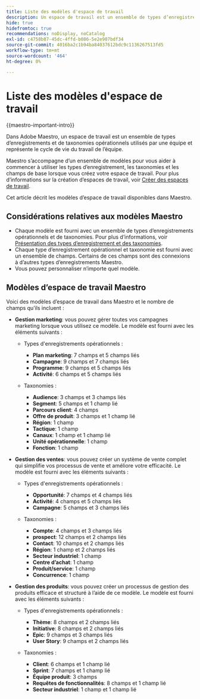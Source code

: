 ```yaml
---
title: Liste des modèles d'espace de travail
description: Un espace de travail est un ensemble de types d’enregistrements opérationnels et de taxonomies utilisés par une équipe et représente le cycle de vie du travail de l’équipe. Maestro s’accompagne d’un ensemble de modèles pour vous aider à commencer à utiliser les types d’enregistrement, les taxonomies et les champs de base lorsque vous créez votre espace de travail.
hide: true
hidefromtoc: true
recommendations: noDisplay, noCatalog
exl-id: c4758b87-45dc-4ffd-b086-5e2e907bdf34
source-git-commit: 4016ba2c1b94ba84037612bdc9c1136267513fd5
workflow-type: tm+mt
source-wordcount: '464'
ht-degree: 0%

---
```


<!--update the metadata with real information when making this available in TOC and in the left nav:
---
title: List of available workspace templates
description: You can use templates to create workspaces. This article provides a list of available workspace templates
hidefromtoc: yes
hide: yes
author: Alina
feature: Work Management
role: User
---

-->

# Liste des modèles d&#39;espace de travail

{{maestro-important-intro}}

Dans Adobe Maestro, un espace de travail est un ensemble de types d’enregistrements et de taxonomies opérationnels utilisés par une équipe et représente le cycle de vie du travail de l’équipe.

Maestro s’accompagne d’un ensemble de modèles pour vous aider à commencer à utiliser les types d’enregistrement, les taxonomies et les champs de base lorsque vous créez votre espace de travail. Pour plus d’informations sur la création d’espaces de travail, voir [Créer des espaces de travail](../architecture/create-workspaces.md).

Cet article décrit les modèles d’espace de travail disponibles dans Maestro.

## Considérations relatives aux modèles Maestro

* Chaque modèle est fourni avec un ensemble de types d’enregistrements opérationnels et de taxonomies. Pour plus d’informations, voir [Présentation des types d’enregistrement et des taxonomies](../architecture/overview-of-record-types-and-taxonomies.md).
* Chaque type d’enregistrement opérationnel et taxonomie est fourni avec un ensemble de champs. Certains de ces champs sont des connexions à d’autres types d’enregistrements Maestro.
* Vous pouvez personnaliser n’importe quel modèle.

<!-- I modeled this article by the "List of available Blueprints" and that articles does not have an Access area

## Access requirements

You must have the following: 

<table style="table-layout:auto">
 <col>
 </col>
 <col>
 </col>
 <tbody>
  <tr>
   <td role="rowheader"><p>Adobe Workfront plan*</p></td>
   <td>
<p>Any</p>
<!--the above is only for closed beta; when going to GA - activate the following plans:    
<p>Current plan: Prime and Ultimate</p>
<p>Legacy plan: Enterprise</p>->
   </td>
  </tr>
  <tr>
   <td role="rowheader"><p>Adobe Workfront license*</p></td>
   <td>
   <p>Any</p> 
  <p>For more information, see <a href="../../administration-and-setup/add-users/access-levels-and-object-permissions/wf-licenses.md" class="MCXref xref">Adobe Workfront licenses overview</a>.</p> </td>
  </tr>
  <tr>
   <td role="rowheader"><p>Product</p></td>
   <td>
   <p> Adobe Workfront</p> </td>
  </tr>
  <tr>
   <td role="rowheader">Access level*</td>
   <td> <p>Any</p>  
</td>
  </tr>
<tr>
   <td role="rowheader">Layout template</td>
   <td> <p>Your system administrator must add the Maestro area in your layout template. For information, see the "Enable Maestro for the users in your Workfront instance" section in the article <a href="../maestro/maestro-overview.md">Adobe Maestro overview</a>. </p>  
</td>
  </tr>
 </tbody>
</table>

>[!NOTE]
>
>*If you don't have access, ask your Workfront administrator if they set additional restrictions in your access level. For information on how a Workfront administrator can change your access level, see [Create or modify custom access levels](../administration-and-setup/add-users/configure-and-grant-access/create-modify-access-levels.md).

-->

## Modèles d’espace de travail Maestro

Voici des modèles d’espace de travail dans Maestro et le nombre de champs qu’ils incluent :

* **Gestion marketing**: vous pouvez gérer toutes vos campagnes marketing lorsque vous utilisez ce modèle. Le modèle est fourni avec les éléments suivants :

   * Types d&#39;enregistrements opérationnels :

      * **Plan marketing**: 7 champs et 5 champs liés
      * **Campagne**: 9 champs et 7 champs liés
      * **Programme**: 9 champs et 5 champs liés
      * **Activité**: 6 champs et 5 champs liés
   * Taxonomies :
      * **Audience**: 3 champs et 3 champs liés
      * **Segment**: 5 champs et 1 champ lié
      * **Parcours client**: 4 champs
      * **Offre de produit**: 3 champs et 1 champ lié
      * **Région**: 1 champ
      * **Tactique**: 1 champ
      * **Canaux**: 1 champ et 1 champ lié
      * **Unité opérationnelle**: 1 champ
      * **Fonction**: 1 champ

* **Gestion des ventes**: vous pouvez créer un système de vente complet qui simplifie vos processus de vente et améliore votre efficacité. Le modèle est fourni avec les éléments suivants :

   * Types d&#39;enregistrements opérationnels :

      * **Opportunité**: 7 champs et 4 champs liés
      * **Activité**: 4 champs et 5 champs liés
      * **Campagne**: 5 champs et 3 champs liés
   * Taxonomies :
      * **Compte**: 4 champs et 3 champs liés
      * **prospect**: 12 champs et 2 champs liés
      * **Contact**: 10 champs et 2 champs liés
      * **Région**: 1 champ et 2 champs liés
      * **Secteur industriel**: 1 champ
      * **Centre d’achat**: 1 champ
      * **Produit/service**: 1 champ
      * **Concurrence**: 1 champ

* **Gestion des produits**: vous pouvez créer un processus de gestion des produits efficace et structuré à l’aide de ce modèle. Le modèle est fourni avec les éléments suivants :

   * Types d&#39;enregistrements opérationnels :

      * **Thème**: 8 champs et 2 champs liés
      * **Initiative**: 8 champs et 2 champs liés
      * **Epic**: 9 champs et 3 champs liés
      * **User Story**: 9 champs et 2 champs liés

   * Taxonomies :

      * **Client**: 6 champs et 1 champ lié
      * **Sprint**: 7 champs et 1 champ lié
      * **Équipe produit**: 3 champs
      * **Requêtes de fonctionnalités**: 8 champs et 1 champ lié
      * **Secteur industriel**: 1 champ et 1 champ lié
